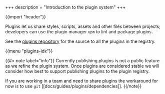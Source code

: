 +++
description = "Introduction to the plugin system"
+++

{{import "header"}}

Plugins let us share styles, scripts, assets and other files between projects; developers can use the plugin manager `upm` to lint and package plugins.

See the [plugins repository][plugins] for the source to all the plugins in the registry.

{{menu "plugins-idx"}}

{{#> note label="info"}}
Currently publishing plugins is not a public feature as we refine the plugin system. Once plugins are considered stable we will consider how best to support publishing plugins to the plugin registry.

If you are working in a team and need to share plugins the workaround for now is to use `git` [[docs/guides/plugins/dependencies]].
{{/note}}

[plugins]: https://github.com/uwe-app/plugins
